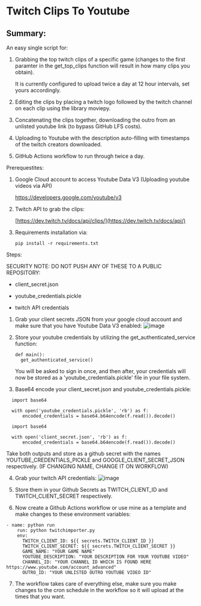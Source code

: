 <h1>Twitch Clips To Youtube</h1>

<h2>Summary:</h2>

An easy single script for:
1. Grabbing the top twitch clips of a specific game (changes to the first paramter in the get_top_clips function will result in how many clips you obtain).
    
    It is currently configured to upload twice a day at 12 hour intervals, set yours accordingly.
2. Editing the clips by placing a twitch logo followed by the twitch channel on each clip using the library moviepy.
3. Concatenating the clips together, downloading the outro from an unlisted youtube link (to bypass GitHub LFS costs).
4. Uploading to Youtube with the description auto-filling with timestamps of the twitch creators downloaded.
5. GitHub Actions workflow to run through twice a day.

Prerequestites:
1. Google Cloud account to access Youtube Data V3 (Uploading youtube videos via API)

     https://developers.google.com/youtube/v3
3. Twitch API to grab the clips:
   
     [https://dev.twitch.tv/docs/api/clips/](https://dev.twitch.tv/docs/api/)

4. Requirements installation via:
   
    ```pip install -r requirements.txt```

Steps:

SECURITY NOTE: DO NOT PUSH ANY OF THESE TO A PUBLIC REPOSITORY:

  - client_secret.json

  - youtube_credentials.pickle
  
  - twitch API credentials 

1. Grab your client secrets JSON from your google cloud account and make sure that you have Youtube Data V3 enabled:
   ![image](https://github.com/user-attachments/assets/413dadf7-b600-484f-acc9-115c1dec5cc9)
2. Store your youtube credentials by utilizing the get_authenticated_service function:

   ```
   def main():
     get_authenticated_service()
   ```
   
   You will be asked to sign in once, and then after, your credentials will now be stored as a 'youtube_credentials.pickle' file in your file system.
3. Base64 encode your client_secret.json and youtube_credentials.pickle:
```
  import base64
  
  with open('youtube_credentials.pickle', 'rb') as f:
      encoded_credentials = base64.b64encode(f.read()).decode()
```
```
  import base64
  
  with open('client_secret.json', 'rb') as f:
      encoded_credentials = base64.b64encode(f.read()).decode()
```
Take both outputs and store as a github secret with the names YOUTUBE_CREDENTIALS_PICKLE and GOOGLE_CLIENT_SECRET_JSON respectively. (IF CHANGING NAME, CHANGE IT ON WORKFLOW)

4. Grab your twitch API credentials:
![image](https://github.com/user-attachments/assets/2e672c32-57ed-4bd8-b97d-7441efb16bdc)

5. Store them in your Github Secrets as TWITCH_CLIENT_ID and TWITCH_CLIENT_SECRET respectively.
6. Now create a Github Actions workflow or use mine as a template and make changes to these environment variables:
  ```
- name: python run
      run: python twitchimporter.py
      env:
        TWITCH_CLIENT_ID: ${{ secrets.TWITCH_CLIENT_ID }}
        TWITCH_CLIENT_SECRET: ${{ secrets.TWITCH_CLIENT_SECRET }}
        GAME_NAME: "YOUR GAME NAME"
        YOUTUBE_DESCRIPTION: "YOUR DESCRIPTION FOR YOUR YOUTUBE VIDEO"
        CHANNEL_ID: "YOUR CHANNEL ID WHICH IS FOUND HERE https://www.youtube.com/account_advanced"
        OUTRO_ID: "YOUR UNLISTED OUTRO YOUTUBE VIDEO ID"
  ```
7. The workflow takes care of everything else, make sure you make changes to the cron schedule in the workflow so it will upload at the times that you want.



   
